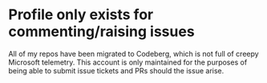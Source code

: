 # Profile only exists for commenting/raising issues
All of my repos have been migrated to Codeberg, which is
not full of creepy Microsoft telemetry. This account is only maintained for
the purposes of being able to submit issue tickets and PRs should the issue arise.
